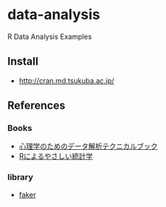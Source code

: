 data-analysis
=============

R Data Analysis Examples

## Install
* http://cran.md.tsukuba.ac.jp/

## References
### Books
* [心理学のためのデータ解析テクニカルブック](http://www.amazon.co.jp/dp/4762801313)
* [Rによるやさしい統計学](http://www.amazon.co.jp/dp/4274067106)

### library
* [faker](https://github.com/stympy/faker)
